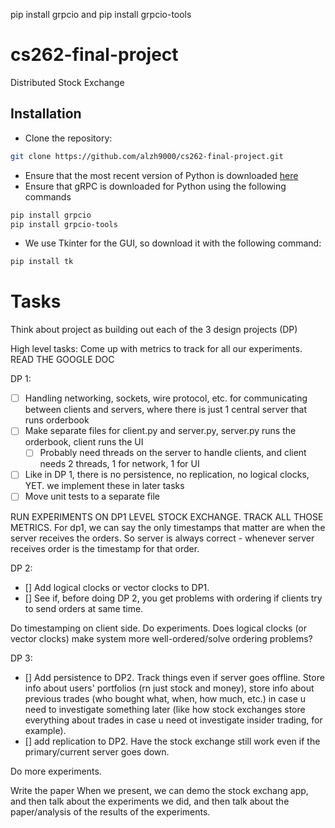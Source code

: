 pip install grpcio
and 
pip install grpcio-tools


# cs262-final-project
Distributed Stock Exchange


## Installation
- Clone the repository:
```bash
git clone https://github.com/alzh9000/cs262-final-project.git
```
- Ensure that the most recent version of Python is downloaded [here](https://www.python.org/downloads/)
- Ensure that gRPC is downloaded for Python using the following commands
```bash
pip install grpcio
pip install grpcio-tools
```
- We use Tkinter for the GUI, so download it with the following command:
```bash
pip install tk
```


# Tasks 
Think about project as building out each of the 3 design projects (DP)

High level tasks:
Come up with metrics to track for all our experiments.
READ THE GOOGLE DOC

DP 1:
- [ ] Handling networking, sockets, wire protocol, etc. for communicating between clients and servers, where there is just 1 central server that runs orderbook 
- [ ] Make separate files for client.py and server.py, server.py runs the orderbook, client runs the UI 
  - [ ] Probably need threads on the server to handle clients, and client needs 2 threads, 1 for network, 1 for UI
- [ ] Like in DP 1, there is no persistence, no replication, no logical clocks, YET. we implement these in later tasks 
- [ ] Move unit tests to a separate file 

RUN EXPERIMENTS ON DP1 LEVEL STOCK EXCHANGE. TRACK ALL THOSE METRICS. For dp1, we can say the only timestamps that matter are when the server receives the orders. So server is always correct - whenever server receives order is the timestamp for that order.

DP 2:
- [] Add logical clocks or vector clocks to DP1.
- [] See if, before doing DP 2, you get problems with ordering if clients try to send orders at same time. 

Do timestamping on client side. Do experiments. Does logical clocks (or vector clocks) make system more well-ordered/solve ordering problems? 

DP 3:
- [] Add persistence to DP2. Track things even if server goes offline. Store info about users' portfolios (rn just stock and money), store info about previous trades (who bought what, when, how much, etc.) in case u need to investigate something later (like how stock exchanges store everything about trades in case u need ot investigate insider trading, for example).
- [] add replication to DP2. Have the stock exchange still work even if the primary/current server goes down.

Do more experiments. 

Write the paper
When we present, we can demo the stock exchang app, and then talk about the experiments we did, and then talk about the paper/analysis of the results of the experiments.